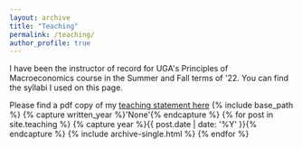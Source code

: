 ```yaml
---
layout: archive
title: "Teaching"
permalink: /teaching/
author_profile: true
---
```


I have been the instructor of record for UGA's Principles of Macroeconomics course in the Summer and Fall terms of '22. You can find the syllabi I used on this page.

Please find a pdf copy of my [teaching statement here](/teaching/teaching_statement.pdf)
{% include base_path %}
{% capture written_year %}'None'{% endcapture %}
{% for post in site.teaching %}
  {% capture year %}{{ post.date | date: '%Y' }}{% endcapture %}
  {% include archive-single.html %}
{% endfor %}
